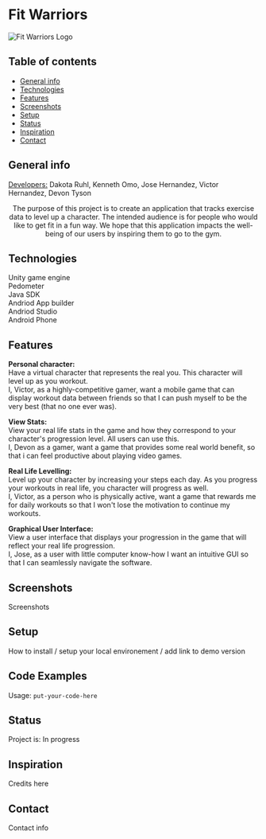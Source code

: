 # Fit Warriors
![Fit Warriors Logo](https://cdn1.imggmi.com/uploads/2019/9/16/5a06c81970fb6e951a290ce9ba9742af-full.png)

## Table of contents
* [General info](#general-info)
* [Technologies](#technologies)
* [Features](#features)
* [Screenshots](#screenshots)
* [Setup](#setup)
* [Status](#status)
* [Inspiration](#inspiration)
* [Contact](#contact)

## General info
<u>Developers:</u> Dakota Ruhl, Kenneth Omo, Jose Hernandez, Victor Hernandez, Devon Tyson

<center>The purpose of this project is to create an application that tracks exercise data to level up a character. The intended audience is for people who would like to get fit in a fun way. We hope that this application impacts the well-being of our users by inspiring them to go to the gym. </center>

## Technologies
Unity game engine <br>
Pedometer <br>
Java SDK <br>
Andriod App builder <br>
Andriod Studio <br>
Android Phone <br>

## Features
 <b>Personal character:</b> <br> 
 Have a virtual character that represents the real you. This character will level up as you workout.<br>
 I, Victor, as a highly-competitive gamer, want a mobile game that can display workout data between friends so that I can push myself to   be the very best (that no one ever was).<br>
  
<b>View Stats:</b> <br>
  View your real life stats in the game and how they correspond to your character's progression level. All users can use this. <br>
  I, Devon as a gamer, want a game that provides some real world benefit, so that i can feel productive about playing video games. <br>
  
<b>Real Life Levelling:</b> <br>
 Level up your character by increasing your steps each day. As you progress your workouts in real life, you character will progress as well. <br>
 I, Victor, as a person who is physically active, want a game that rewards me for daily workouts so that I won't lose the             motivation to continue my workouts. <br>
  
<b>Graphical User Interface:</b> <br>
  View a user interface that displays your progression in the game that will reflect your real life progression. <br>
I, Jose, as a user with little computer know-how I want an intuitive GUI so that I can seamlessly navigate the software.


## Screenshots
Screenshots

## Setup
How to install / setup your local environement / add link to demo version

## Code Examples
Usage:
`put-your-code-here`

## Status
Project is: In progress

## Inspiration
Credits here

## Contact
Contact info
